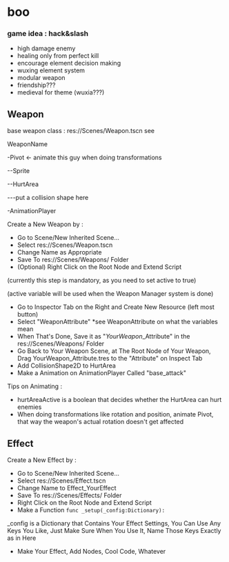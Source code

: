 # boo

### game idea : hack&slash
- high damage enemy
- healing only from perfect kill
- encourage element decision making
- wuxing element system
- modular weapon
- friendship???
- medieval for theme (wuxia???)

## Weapon

base weapon class : res://Scenes/Weapon.tscn
see

WeaponName

\-Pivot <- animate this guy when doing transformations

\-\-Sprite

\-\-HurtArea

\-\-\-put a collision shape here

\-AnimationPlayer

Create a New Weapon by :
- Go to Scene/New Inherited Scene...
- Select res://Scenes/Weapon.tscn
- Change Name as Appropriate
- Save To res://Scenes/Weapons/ Folder
- (Optional) Right Click on the Root Node and Extend Script 

(currently this step is mandatory, as you need to set active to true)

(active variable will be used when the Weapon Manager system is done)

- Go to Inspector Tab on the Right and Create New Resource (left most button)
- Select "WeaponAttribute" *see WeaponAttribute on what the variables mean
- When That's Done, Save it as "*YourWeapon*_Attribute" in the res://Scenes/Weapons/ Folder
- Go Back to Your Weapon Scene, at The Root Node of Your Weapon, Drag YourWeapon_Attribute.tres to the "Attribute" on Inspect Tab
- Add CollisionShape2D to HurtArea
- Make a Animation on AnimationPlayer Called "base_attack"

Tips on Animating : 

- hurtAreaActive is a boolean that decides whether the HurtArea can hurt enemies
- When doing transformations like rotation and position, animate Pivot, that way the weapon's actual rotation doesn't get affected

## Effect

Create a New Effect by :
- Go to Scene/New Inherited Scene...
- Select res://Scenes/Effect.tscn
- Change Name to Effect_YourEffect
- Save To res://Scenes/Effects/ Folder
- Right Click on the Root Node and Extend Script 
- Make a Function `func _setup(_config:Dictionary):`

\_config is a Dictionary that Contains Your Effect Settings, You Can Use Any Keys You Like, Just Make Sure When You Use It, Name Those Keys Exactly as in Here

- Make Your Effect, Add Nodes, Cool Code, Whatever
